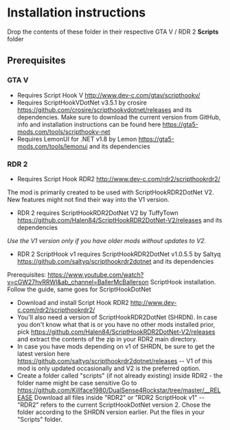 # Installation instructions
Drop the contents of these folder in their respective GTA V / RDR 2 **Scripts** folder

## Prerequisites
### GTA V
- Requires Script Hook V http://www.dev-c.com/gtav/scripthookv/
- Requires ScriptHookVDotNet v3.5.1 by crosire https://github.com/crosire/scripthookvdotnet/releases and its dependencies. Make sure to download the current version from GitHub, info and installation instructions can be found here https://gta5-mods.com/tools/scripthookv-net
- Requires LemonUI for .NET v1.8 by Lemon https://gta5-mods.com/tools/lemonui and its dependencies

### RDR 2
- Requires Script Hook RDR2 http://www.dev-c.com/rdr2/scripthookrdr2/

The mod is primarily created to be used with ScriptHookRDR2DotNet V2. New features might not find their way into the V1 version.
- RDR 2 requires ScriptHookRDR2DotNet V2 by TuffyTown https://github.com/Halen84/ScriptHookRDR2DotNet-V2/releases and its dependencies

*Use the V1 version only if you have older mods without updates to V2.* 
- RDR 2 ScriptHook v1 requires ScriptHookRDR2DotNet v1.0.5.5 by Saltyq https://github.com/saltyq/scripthookrdr2dotnet and its dependencies

Prerequisites:
https://www.youtube.com/watch?v=cGW27hvRRWI&ab_channel=BallerMcBallerson
ScriptHook installation. Follow the guide, same goes for ScriptHookDotNet

- Download and install Script Hook RDR2 http://www.dev-c.com/rdr2/scripthookrdr2/
- You'll also need a version of ScriptHookRDR2DotNet (SHRDN). In case you don't know what that is or you have no other mods installed prior, pick https://github.com/Halen84/ScriptHookRDR2DotNet-V2/releases and extract the contents of the zip in your RDR2 main directory.
- In case you have mods depending on v1 of SHRDN, be sure to get the latest version here https://github.com/saltyq/scripthookrdr2dotnet/releases -- V1 of this mod is only updated occasionally and V2 is the preferred option.
- Create a folder called "scripts" (if not already existing) inside RDR2 - the folder name might be case sensitive
Go to https://github.com/Killface1980/DualSense4Rockstar/tree/master/__RELEASE
Download all files inside "RDR2" or "RDR2 ScriptHook v1" -- "RDR2" refers to the current ScriptHookDotNet version 2. Chose the folder according to the SHRDN version earlier.
Put the files in your "Scripts" folder.
